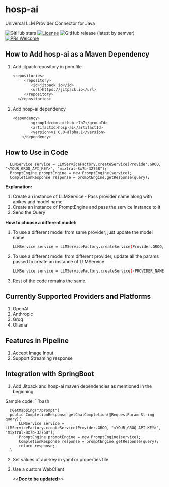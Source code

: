# hosp-ai
Universal LLM Provider Connector for Java

![GitHub stars](https://img.shields.io/github/stars/r7b7/hosp-ai?style=social)
[![License](https://img.shields.io/badge/License-Apache_2.0-blue.svg)](https://opensource.org/licenses/Apache-2.0)
![GitHub release (latest by semver)](https://img.shields.io/github/v/tag/r7b7/hosp-ai)
[![PRs Welcome](https://img.shields.io/badge/PRs-welcome-brightgreen.svg)](CONTRIBUTING.md)

## How to Add hosp-ai as a Maven Dependency
1. Add jitpack repository in pom file
    ```bash
    <repositories>
		 <repository>
			<id>jitpack.io</id>
			<url>https://jitpack.io</url>
		 </repository>
	  </repositories>


2. Add hosp-ai dependency
    ```bash
    <dependency>
			<groupId>com.github.r7b7</groupId>
			<artifactId>hosp-ai</artifactId>
			<version>v1.0.0-alpha.1</version>
		</dependency>


## How to Use in Code

      LLMService service = LLMServiceFactory.createService(Provider.GROQ, "<YOUR_GROQ_API_KEY>", "mixtral-8x7b-32768");
      PromptEngine promptEngine = new PromptEngine(service);
      CompletionResponse response = promptEngine.getResponse(query);

  **Explanation:**
  1. Create an instance of LLMService - Pass provider name along with apikey and model name
  2. Create an instance of PromptEngine and pass the service instance to it
  3. Send the Query

  **How to choose a different  model:**
  1. To use a different model from same provider, just update the model name
     ```bash
     LLMService service = LLMServiceFactory.createService(Provider.GROQ, "<YOUR_GROQ_API_KEY>", "<NEW_MODEL_NAME>");

  2. To use a different model from different provider, update all the params passed to create an instance of LLMService
     ```bash
     LLMService service = LLMServiceFactory.createService(<PROVIDER_NAME>, "<YOUR_GROQ_API_KEY>", "<NEW_MODEL_NAME>");

  3. Rest of the code remains the same.

## Currently Supported Providers and Platforms
1. OpenAI
2. Anthropic
3. Groq
4. Ollama

## Features in Pipeline
1. Accept Image Input
2. Support Streaming response

## Integration with SpringBoot
1. Add Jitpack and hosp-ai maven dependencies as mentioned in the beginning.

  Sample code:
     ```bash
      
      @GetMapping("/prompt")
      public CompletionResponse getChatCompletion(@RequestParam String query){
          LLMService service = LLMServiceFactory.createService(Provider.GROQ, "<YOUR_GROQ_API_KEY>", "mixtral-8x7b-32768");
          PromptEngine promptEngine = new PromptEngine(service);
          CompletionResponse response = promptEngine.getResponse(query);
          return response;
      }
      
   
2. Set values of api-key in yaml or properties file
3. Use a custom WebClient
   
   <<**Doc to be updated**>>

